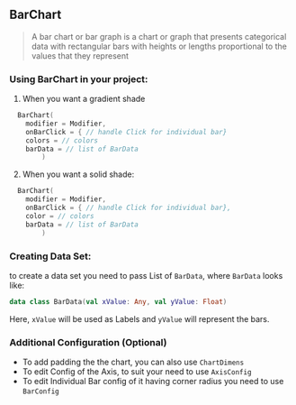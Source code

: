 ## BarChart

> A bar chart or bar graph is a chart or graph that presents categorical data with rectangular bars with heights or lengths proportional to the values that they represent

### Using BarChart in your project:

1. When you want a gradient shade

```kotlin
  BarChart(
    modifier = Modifier,
    onBarClick = { // handle Click for individual bar}
    colors = // colors
    barData = // list of BarData
        )
```

2. When you want a solid shade:

```kotlin
  BarChart(
    modifier = Modifier,
    onBarClick = { // handle Click for individual bar},
    color = // colors
    barData = // list of BarData
        )
```

### Creating Data Set:

to create a data set you need to pass List of `BarData`, where `BarData` looks like:
```kotlin
data class BarData(val xValue: Any, val yValue: Float)
```
Here, `xValue` will be used as Labels and `yValue` will represent the bars.

### Additional Configuration (Optional)
- To add padding the the chart, you can also use `ChartDimens`
- To edit Config of the Axis, to suit your need to use `AxisConfig`
- To edit Individual Bar config of it having corner radius you need to use `BarConfig`
